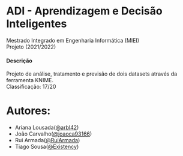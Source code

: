 # ADI - Aprendizagem e Decisão Inteligentes
Mestrado Integrado em Engenharia Informática (MIEI) </br>
Projeto (2021/2022)

#### Descrição
Projeto de análise, tratamento e previsão de dois datasets através da ferramenta KNIME. </br>
Classificação: 17/20

# Autores:
* Ariana Lousada([@arbl42](https://github.com/arbl42))
* João Carvalho([@joaoca93166](https://github.com/joaoca93166))
* Rui Armada([@RuiArmada](https://github.com/RuiArmada))
* Tiago Sousa([@Existency](https://github.com/Existency))
